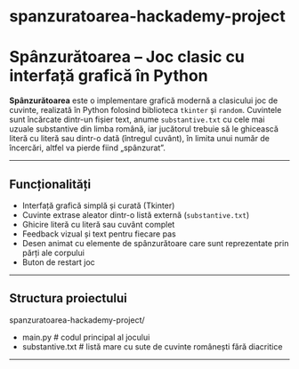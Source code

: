 # spanzuratoarea-hackademy-project
# Spânzurătoarea – Joc clasic cu interfață grafică în Python

**Spânzurătoarea** este o implementare grafică modernă a clasicului joc de cuvinte, realizată în Python folosind biblioteca `tkinter` și `random`. Cuvintele sunt încărcate dintr-un fișier text, anume `substantive.txt` cu cele mai uzuale substantive din limba română, iar jucătorul trebuie să le ghicească literă cu literă sau dintr-o dată (întregul cuvânt), în limita unui număr de încercări, altfel va pierde fiind „spânzurat”.

---

## Funcționalități

- Interfață grafică simplă și curată (Tkinter)
- Cuvinte extrase aleator dintr-o listă externă (`substantive.txt`)
- Ghicire literă cu literă sau cuvânt complet
- Feedback vizual și text pentru fiecare pas
- Desen animat cu elemente de spânzurătoare care sunt reprezentate prin părți ale corpului
- Buton de restart joc

---

## Structura proiectului

spanzuratoarea-hackademy-project/
- main.py # codul principal al jocului
- substantive.txt # listă mare cu sute de cuvinte românești fără diacritice

---
